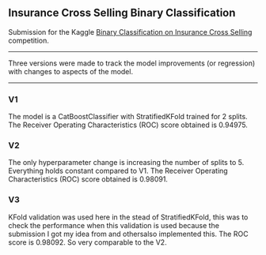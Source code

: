 ## Insurance Cross Selling Binary Classification
Submission for the Kaggle [Binary Classification on Insurance Cross Selling](https://www.kaggle.com/competitions/playground-series-s4e7) competition.

---------------- 

Three versions were made to track the model improvements (or regression) with changes to aspects of the model.

---------------- 

### V1
The model is a CatBoostClassifier with StratifiedKFold trained for 2 splits.
The Receiver Operating Characteristics (ROC) score obtained is 0.94975.

### V2
The only hyperparameter change is increasing the number of splits to 5. Everything holds constant compared to V1.
The Receiver Operating Characteristics (ROC) score obtained is 0.98091.

### V3
KFold validation was used here in the stead of StratifiedKFold, this was to check the performance when this validation is used because the submission I got my idea from and othersalso implemented this.
The ROC score is 0.98092. So very comparable to the V2.

